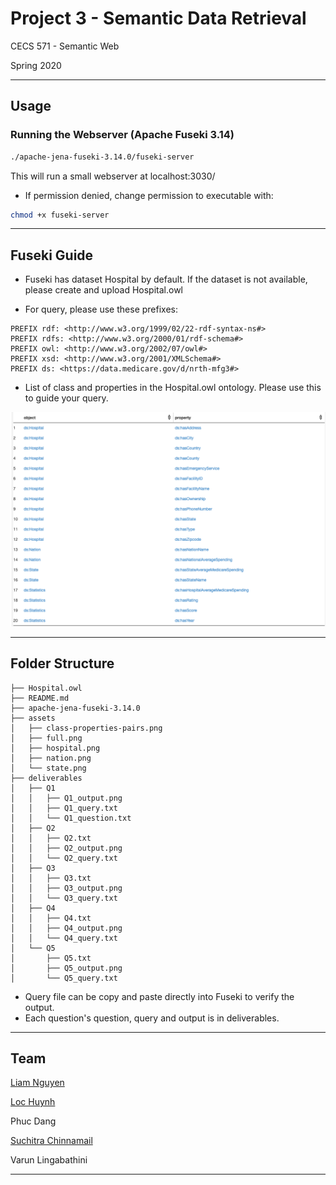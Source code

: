 # Project 3 - Semantic Data Retrieval​

CECS 571 - Semantic Web

Spring 2020

---

## Usage

### Running the Webserver (Apache Fuseki 3.14)

```bash
./apache-jena-fuseki-3.14.0/fuseki-server
```

This will run a small webserver at localhost:3030/

- If permission denied, change permission to executable with:

```bash
chmod +x fuseki-server
```

---

## Fuseki Guide

- Fuseki has dataset Hospital by default. If the dataset is not available, please create and upload Hospital.owl

- For query, please use these prefixes:

```
PREFIX rdf: <http://www.w3.org/1999/02/22-rdf-syntax-ns#>
PREFIX rdfs: <http://www.w3.org/2000/01/rdf-schema#>
PREFIX owl: <http://www.w3.org/2002/07/owl#>
PREFIX xsd: <http://www.w3.org/2001/XMLSchema#>
PREFIX ds: <https://data.medicare.gov/d/nrth-mfg3#>
```

- List of class and properties in the Hospital.owl ontology. Please use this to guide your query.

![class-property-pairs](./assets/class-properties-pairs.png)

---

## Folder Structure

```
├── Hospital.owl
├── README.md
├── apache-jena-fuseki-3.14.0
├── assets
│   ├── class-properties-pairs.png
│   ├── full.png
│   ├── hospital.png
│   ├── nation.png
│   └── state.png
├── deliverables
│   ├── Q1
│   │   ├── Q1_output.png
│   │   ├── Q1_query.txt
│   │   └── Q1_question.txt
│   ├── Q2
│   │   ├── Q2.txt
│   │   ├── Q2_output.png
│   │   └── Q2_query.txt
│   ├── Q3
│   │   ├── Q3.txt
│   │   ├── Q3_output.png
│   │   └── Q3_query.txt
│   ├── Q4
│   │   ├── Q4.txt
│   │   ├── Q4_output.png
│   │   └── Q4_query.txt
│   └── Q5
│       ├── Q5.txt
│       ├── Q5_output.png
│       └── Q5_query.txt
```

- Query file can be copy and paste directly into Fuseki to verify the output.
- Each question's question, query and output is in deliverables.

---

## Team

[Liam Nguyen](https://github.com/liam-nguyen)

[Loc Huynh](https://github.com/lhinh)

Phuc Dang

[Suchitra Chinnamail](https://github.com/suchitrareddy1195)

Varun Lingabathini

---
